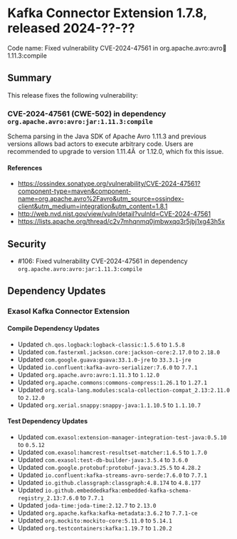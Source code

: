 # Kafka Connector Extension 1.7.8, released 2024-??-??

Code name: Fixed vulnerability CVE-2024-47561 in org.apache.avro:avro:jar:1.11.3:compile

## Summary

This release fixes the following vulnerability:

### CVE-2024-47561 (CWE-502) in dependency `org.apache.avro:avro:jar:1.11.3:compile`
Schema parsing in the Java SDK of Apache Avro 1.11.3 and previous versions allows bad actors to execute arbitrary code.
Users are recommended to upgrade to version 1.11.4Â  or 1.12.0, which fix this issue.
#### References
* https://ossindex.sonatype.org/vulnerability/CVE-2024-47561?component-type=maven&component-name=org.apache.avro%2Favro&utm_source=ossindex-client&utm_medium=integration&utm_content=1.8.1
* http://web.nvd.nist.gov/view/vuln/detail?vulnId=CVE-2024-47561
* https://lists.apache.org/thread/c2v7mhqnmq0jmbwxqq3r5jbj1xg43h5x

## Security

* #106: Fixed vulnerability CVE-2024-47561 in dependency `org.apache.avro:avro:jar:1.11.3:compile`

## Dependency Updates

### Exasol Kafka Connector Extension

#### Compile Dependency Updates

* Updated `ch.qos.logback:logback-classic:1.5.6` to `1.5.8`
* Updated `com.fasterxml.jackson.core:jackson-core:2.17.0` to `2.18.0`
* Updated `com.google.guava:guava:33.1.0-jre` to `33.3.1-jre`
* Updated `io.confluent:kafka-avro-serializer:7.6.0` to `7.7.1`
* Updated `org.apache.avro:avro:1.11.3` to `1.12.0`
* Updated `org.apache.commons:commons-compress:1.26.1` to `1.27.1`
* Updated `org.scala-lang.modules:scala-collection-compat_2.13:2.11.0` to `2.12.0`
* Updated `org.xerial.snappy:snappy-java:1.1.10.5` to `1.1.10.7`

#### Test Dependency Updates

* Updated `com.exasol:extension-manager-integration-test-java:0.5.10` to `0.5.12`
* Updated `com.exasol:hamcrest-resultset-matcher:1.6.5` to `1.7.0`
* Updated `com.exasol:test-db-builder-java:3.5.4` to `3.6.0`
* Updated `com.google.protobuf:protobuf-java:3.25.5` to `4.28.2`
* Updated `io.confluent:kafka-streams-avro-serde:7.6.0` to `7.7.1`
* Updated `io.github.classgraph:classgraph:4.8.174` to `4.8.177`
* Updated `io.github.embeddedkafka:embedded-kafka-schema-registry_2.13:7.6.0` to `7.7.1`
* Updated `joda-time:joda-time:2.12.7` to `2.13.0`
* Updated `org.apache.kafka:kafka-metadata:3.6.2` to `7.7.1-ce`
* Updated `org.mockito:mockito-core:5.11.0` to `5.14.1`
* Updated `org.testcontainers:kafka:1.19.7` to `1.20.2`

